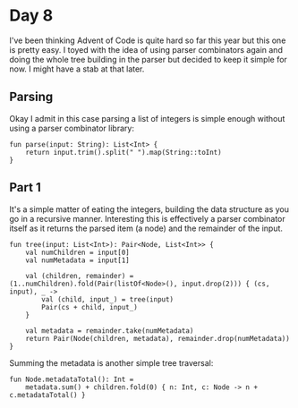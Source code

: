 # Day 8
I've been thinking Advent of Code is quite hard so far this year but this one is
pretty easy. I toyed with the idea of using parser combinators again and doing
the whole tree building in the parser but decided to keep it simple for now. I
might have a stab at that later.

## Parsing
Okay I admit in this case parsing a list of integers is simple enough without using
a parser combinator library:
```
fun parse(input: String): List<Int> {
    return input.trim().split(" ").map(String::toInt)
}
```

## Part 1
It's a simple matter of eating the integers, building the data structure as you
go in a recursive manner. Interesting this is effectively a parser combinator
itself as it returns the parsed item (a node) and the remainder of the input.
```
fun tree(input: List<Int>): Pair<Node, List<Int>> {
    val numChildren = input[0]
    val numMetadata = input[1]

    val (children, remainder) = (1..numChildren).fold(Pair(listOf<Node>(), input.drop(2))) { (cs, input), _ -> 
        val (child, input_) = tree(input)
        Pair(cs + child, input_)
    }

    val metadata = remainder.take(numMetadata)
    return Pair(Node(children, metadata), remainder.drop(numMetadata))
}
```

Summing the metadata is another simple tree traversal:
```
fun Node.metadataTotal(): Int =
    metadata.sum() + children.fold(0) { n: Int, c: Node -> n + c.metadataTotal() }
```
